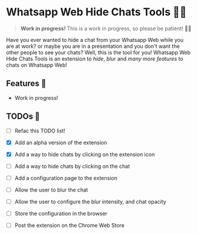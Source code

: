 # Whatsapp Web Hide Chats Tools 🕵🏽

> **Work in progress!** This is a work in progress, so please be patient! 🙏🏽

Have you ever wanted to hide a chat from your Whatsapp Web while you are at work? or maybe you are in a presentation and you don't want the other people to see your chats? Well, this is the tool for you! Whatsapp Web Hide Chats Tools is an extension to *hide*, *blur* and *many more features* to chats on Whatsapp Web!

## Features 🚀

- Work in progress!

## TODOs 📝

- [ ] Refac this TODO list!
- [X] Add an alpha version of the extension
- [X] Add a way to hide chats by clicking on the extension icon
- [ ] Add a way to hide chats by clicking on the chat
- [ ] Add a configuration page to the extension
- [ ] Allow the user to blur the chat
- [ ] Allow the user to configure the blur intensity, and chat opacity
- [ ] Store the configuration in the browser
- [ ] Post the extension on the Chrome Web Store

